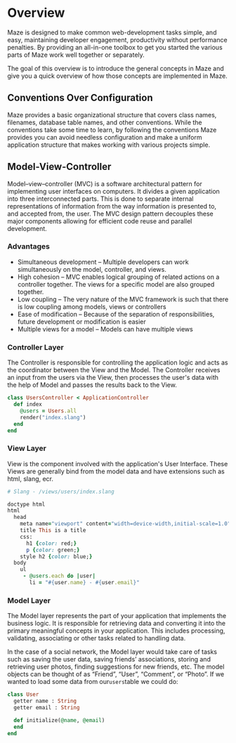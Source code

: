 # Overview

Maze is designed to make common web-development tasks simple, and easy, maintaining developer engagement, productivity without performance penalties. By providing an all-in-one toolbox to get you started the various parts of Maze work well together or separately.

The goal of this overview is to introduce the general concepts in Maze and give you a quick overview of how those concepts are implemented in Maze.

## Conventions Over Configuration

Maze provides a basic organizational structure that covers class names, filenames, database table names, and other conventions. While the conventions take some time to learn, by following the conventions Maze provides you can avoid needless configuration and make a uniform application structure that makes working with various projects simple.

## Model-View-Controller

Model–view–controller \(MVC\) is a software architectural pattern for implementing user interfaces on computers. It divides a given application into three interconnected parts. This is done to separate internal representations of information from the way information is presented to, and accepted from, the user. The MVC design pattern decouples these major components allowing for efficient code reuse and parallel development.

### Advantages

* Simultaneous development – Multiple developers can work simultaneously on the model, controller, and views.
* High cohesion – MVC enables logical grouping of related actions on a controller together. The views for a specific model are also grouped together.
* Low coupling – The very nature of the MVC framework is such that there is low coupling among models, views or controllers
* Ease of modification – Because of the separation of responsibilities, future development or modification is easier
* Multiple views for a model – Models can have multiple views

### Controller Layer

The Controller is responsible for controlling the application logic and acts as the coordinator between the View and the Model. The Controller receives an input from the users via the View, then processes the user's data with the help of Model and passes the results back to the View.

```ruby
class UsersController < ApplicationController
  def index
    @users = Users.all
    render("index.slang")
  end
end
```

### View Layer

View is the component involved with the application's User Interface. These Views are generally bind from the model data and have extensions such as html, slang, ecr.

```ruby
# Slang - /views/users/index.slang

doctype html
html
  head
    meta name="viewport" content="width=device-width,initial-scale=1.0"
    title This is a title
    css:
      h1 {color: red;} 
      p {color: green;}
    style h2 {color: blue;}
  body
    ul 
     - @users.each do |user|
       li = "#{user.name} - #{user.email}"
```

### Model Layer

The Model layer represents the part of your application that implements the business logic. It is responsible for retrieving data and converting it into the primary meaningful concepts in your application. This includes processing, validating, associating or other tasks related to handling data.

In the case of a social network, the Model layer would take care of tasks such as saving the user data, saving friends’ associations, storing and retrieving user photos, finding suggestions for new friends, etc. The model objects can be thought of as “Friend”, “User”, “Comment”, or “Photo”. If we wanted to load some data from our`users`table we could do:

```ruby
class User
  getter name : String
  getter email : String

  def initialize(@name, @email)
  end
end
```

